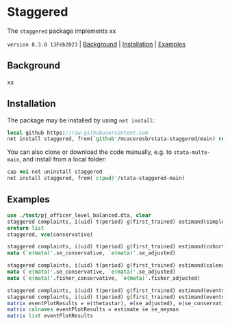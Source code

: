 Staggered
=========

The `staggered` package implements xx

`version 0.3.0 13Feb2023` | [Background](#background) | [Installation](#installation) | [Examples](#examples)

## Background

xx

## Installation

The package may be installed by using `net install`:

```stata
local github https://raw.githubusercontent.com
net install staggered, from(`github'/mcaceresb/stata-staggered/main) replace
```

You can also clone or download the code manually, e.g. to
`stata-multe-main`, and install from a local folder:

```stata
cap noi net uninstall staggered
net install staggered, from(`c(pwd)'/stata-staggered-main)
```

## Examples

```stata
use ./test/pj_officer_level_balanced.dta, clear
staggered complaints, i(uid) t(period) g(first_trained) estimand(simple)
ereturn list
staggered, vce(conservative)

staggered complaints, i(uid) t(period) g(first_trained) estimand(cohort)
mata (`e(mata)'.se_conservative, `e(mata)'.se_adjusted)

staggered complaints, i(uid) t(period) g(first_trained) estimand(calendar) num_fisher(100)
mata (`e(mata)'.se_conservative, `e(mata)'.se_adjusted)
mata (`e(mata)'.fisher_conservative, `e(mata)'.fisher_adjusted)

staggered complaints, i(uid) t(period) g(first_trained) estimand(eventstudy)
staggered complaints, i(uid) t(period) g(first_trained) estimand(eventstudy) eventTime(0/23)
matrix eventPlotResults = e(thetastar), e(se_adjusted), e(se_conservative)
matrix colnames eventPlotResults = estimate se se_neyman
matrix list eventPlotResults
```
